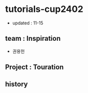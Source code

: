 # tutorials-cup2402
- updated : 11-15

## team : Inspiration
- 권용헌

## Project : Touration

## history